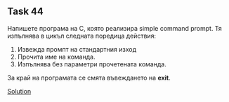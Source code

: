 ## Task 44 

Напишете програма на С, която реализира simple command prompt. Тя изпълнява в цикъл следната поредица действия:
1. Извежда промпт на стандартния изход
2. Прочита име на команда.
3. Изпълнява без параметри прочетената команда.

За край на програмата се смята въвеждането на **exit**.

[Solution](https://github.com/Svetlin12/Linux-Shell-and-C-files/blob/master/C/FMI/processes/task44.c)
